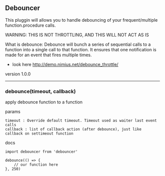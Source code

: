 ## Debouncer
This pluggin will allows you to handle debouncing of your frequent/multiple function.procedure calls.

WARNING:
THIS IS NOT THROTTLING, AND THIS WILL NOT ACT AS IS

What is debounce:
Debounce will bunch a series of sequential calls to a function into a single call to that function.
It ensures that one notification is made for an event that fires multiple times.
* look here http://demo.nimius.net/debounce_throttle/

version 1.0.0

-------
### debounce(timeout, callback)
apply debounce function to a function

params
```
timeout : Override default timeout. Timeout used as waiter last event calls
callback : list of callback action (after debounce), just like callback on settimeout function
```

docs
```
import debouncer from 'debouncer'

debounce(() => {
    // our function here
}, 250)
```